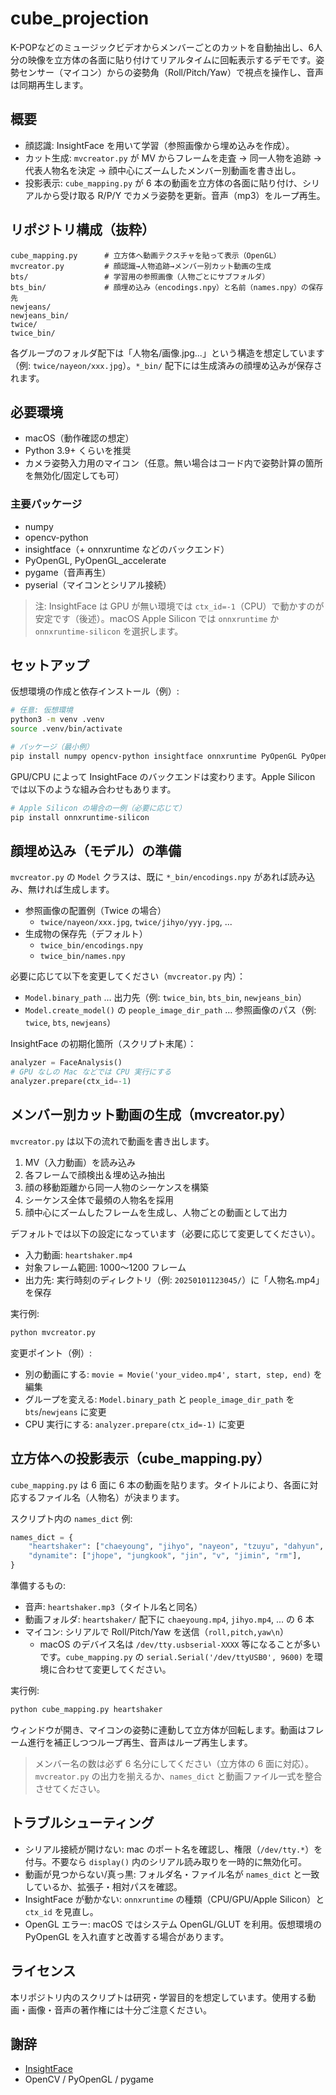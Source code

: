 # cube_projection

K-POPなどのミュージックビデオからメンバーごとのカットを自動抽出し、6人分の映像を立方体の各面に貼り付けてリアルタイムに回転表示するデモです。姿勢センサー（マイコン）からの姿勢角（Roll/Pitch/Yaw）で視点を操作し、音声は同期再生します。

## 概要
- 顔認識: InsightFace を用いて学習（参照画像から埋め込みを作成）。
- カット生成: `mvcreator.py` が MV からフレームを走査 → 同一人物を追跡 → 代表人物名を決定 → 顔中心にズームしたメンバー別動画を書き出し。
- 投影表示: `cube_mapping.py` が 6 本の動画を立方体の各面に貼り付け、シリアルから受け取る R/P/Y でカメラ姿勢を更新。音声（mp3）をループ再生。

## リポジトリ構成（抜粋）
```
cube_mapping.py      # 立方体へ動画テクスチャを貼って表示（OpenGL）
mvcreator.py         # 顔認識→人物追跡→メンバー別カット動画の生成
bts/                 # 学習用の参照画像（人物ごとにサブフォルダ）
bts_bin/             # 顔埋め込み（encodings.npy）と名前（names.npy）の保存先
newjeans/
newjeans_bin/
twice/
twice_bin/
```

各グループのフォルダ配下は「人物名/画像.jpg...」という構造を想定しています（例: `twice/nayeon/xxx.jpg`）。`*_bin/` 配下には生成済みの顔埋め込みが保存されます。

## 必要環境
- macOS（動作確認の想定）
- Python 3.9+ くらいを推奨
- カメラ姿勢入力用のマイコン（任意。無い場合はコード内で姿勢計算の箇所を無効化/固定しても可）

### 主要パッケージ
- numpy
- opencv-python
- insightface（+ onnxruntime などのバックエンド）
- PyOpenGL, PyOpenGL_accelerate
- pygame（音声再生）
- pyserial（マイコンとシリアル接続）

> 注: InsightFace は GPU が無い環境では `ctx_id=-1`（CPU）で動かすのが安定です（後述）。macOS Apple Silicon では `onnxruntime` か `onnxruntime-silicon` を選択します。

## セットアップ
仮想環境の作成と依存インストール（例）:

```bash
# 任意: 仮想環境
python3 -m venv .venv
source .venv/bin/activate

# パッケージ（最小例）
pip install numpy opencv-python insightface onnxruntime PyOpenGL PyOpenGL_accelerate pygame pyserial
```

GPU/CPU によって InsightFace のバックエンドは変わります。Apple Silicon では以下のような組み合わせもあります。

```bash
# Apple Silicon の場合の一例（必要に応じて）
pip install onnxruntime-silicon
```

## 顔埋め込み（モデル）の準備
`mvcreator.py` の `Model` クラスは、既に `*_bin/encodings.npy` があれば読み込み、無ければ生成します。

- 参照画像の配置例（Twice の場合）
  - `twice/nayeon/xxx.jpg`, `twice/jihyo/yyy.jpg`, ...
- 生成物の保存先（デフォルト）
  - `twice_bin/encodings.npy`
  - `twice_bin/names.npy`

必要に応じて以下を変更してください（`mvcreator.py` 内）：
- `Model.binary_path` … 出力先（例: `twice_bin`, `bts_bin`, `newjeans_bin`）
- `Model.create_model()` の `people_image_dir_path` … 参照画像のパス（例: `twice`, `bts`, `newjeans`）

InsightFace の初期化箇所（スクリプト末尾）：
```python
analyzer = FaceAnalysis()
# GPU なしの Mac などでは CPU 実行にする
analyzer.prepare(ctx_id=-1)
```

## メンバー別カット動画の生成（mvcreator.py）
`mvcreator.py` は以下の流れで動画を書き出します。
1. MV（入力動画）を読み込み
2. 各フレームで顔検出＆埋め込み抽出
3. 顔の移動距離から同一人物のシーケンスを構築
4. シーケンス全体で最頻の人物名を採用
5. 顔中心にズームしたフレームを生成し、人物ごとの動画として出力

デフォルトでは以下の設定になっています（必要に応じて変更してください）。
- 入力動画: `heartshaker.mp4`
- 対象フレーム範囲: 1000〜1200 フレーム
- 出力先: 実行時刻のディレクトリ（例: `20250101123045/`）に「人物名.mp4」を保存

実行例:
```bash
python mvcreator.py
```

変更ポイント（例）:
- 別の動画にする: `movie = Movie('your_video.mp4', start, step, end)` を編集
- グループを変える: `Model.binary_path` と `people_image_dir_path` を `bts`/`newjeans` に変更
- CPU 実行にする: `analyzer.prepare(ctx_id=-1)` に変更

## 立方体への投影表示（cube_mapping.py）
`cube_mapping.py` は 6 面に 6 本の動画を貼ります。タイトルにより、各面に対応するファイル名（人物名）が決まります。

スクリプト内の `names_dict` 例:
```python
names_dict = {
    "heartshaker": ["chaeyoung", "jihyo", "nayeon", "tzuyu", "dahyun", "momo"],
    "dynamite": ["jhope", "jungkook", "jin", "v", "jimin", "rm"],
}
```

準備するもの:
- 音声: `heartshaker.mp3`（タイトル名と同名）
- 動画フォルダ: `heartshaker/` 配下に `chaeyoung.mp4`, `jihyo.mp4`, ... の 6 本
- マイコン: シリアルで Roll/Pitch/Yaw を送信（`roll,pitch,yaw\n`）
  - macOS のデバイス名は `/dev/tty.usbserial-XXXX` 等になることが多いです。`cube_mapping.py` の `serial.Serial('/dev/ttyUSB0', 9600)` を環境に合わせて変更してください。

実行例:
```bash
python cube_mapping.py heartshaker
```

ウィンドウが開き、マイコンの姿勢に連動して立方体が回転します。動画はフレーム進行を補正しつつループ再生、音声はループ再生します。

> メンバー名の数は必ず 6 名分にしてください（立方体の 6 面に対応）。`mvcreator.py` の出力を揃えるか、`names_dict` と動画ファイル一式を整合させてください。

## トラブルシューティング
- シリアル接続が開けない: mac のポート名を確認し、権限（`/dev/tty.*`）を付与。不要なら `display()` 内のシリアル読み取りを一時的に無効化可。
- 動画が見つからない/真っ黒: フォルダ名・ファイル名が `names_dict` と一致しているか、拡張子・相対パスを確認。
- InsightFace が動かない: `onnxruntime` の種類（CPU/GPU/Apple Silicon）と `ctx_id` を見直し。
- OpenGL エラー: macOS ではシステム OpenGL/GLUT を利用。仮想環境の PyOpenGL を入れ直すと改善する場合があります。

## ライセンス
本リポジトリ内のスクリプトは研究・学習目的を想定しています。使用する動画・画像・音声の著作権には十分ご注意ください。

## 謝辞
- [InsightFace](https://github.com/deepinsight/insightface)
- OpenCV / PyOpenGL / pygame
